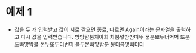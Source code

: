 # 예제 1
* 값을 두 개 입력받고 값이 서로 같으면 종료, 다르면 Again이라는 문자열을 출력하고 다시 값을 입력받습니다.
방방턈붐처아희
차붐멓밤밤따뚜
묳분뽀두너벅벅
또분도빠맣밤붋
본누또두더번떠
볼두본빠맣밤분
뫃더봄멓뻐터더
